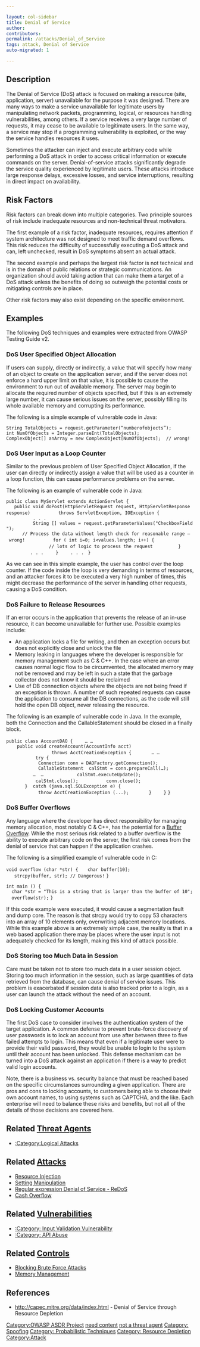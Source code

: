 ```yaml
---

layout: col-sidebar
title: Denial of Service
author: 
contributors: 
permalink: /attacks/Denial_of_Service
tags: attack, Denial of Service
auto-migrated: 1

---
```


## Description

The Denial of Service (DoS) attack is focused on making a resource
(site, application, server) unavailable for the purpose it was designed.
There are many ways to make a service unavailable for legitimate users
by manipulating network packets, programming, logical, or resources
handling vulnerabilities, among others. If a service receives a very
large number of requests, it may cease to be available to legitimate
users. In the same way, a service may stop if a programming
vulnerability is exploited, or the way the service handles resources it
uses.

Sometimes the attacker can inject and execute arbitrary code while
performing a DoS attack in order to access critical information or
execute commands on the server. Denial-of-service attacks significantly
degrade the service quality experienced by legitimate users. These
attacks introduce large response delays, excessive losses, and service
interruptions, resulting in direct impact on availability.

## Risk Factors

Risk factors can break down into multiple categories. Two principle
sources of risk include inadequate resources and non-technical threat
motivators.

The first example of a risk factor, inadequate resources, requires
attention if system architecture was not designed to meet traffic demand
overflows. This risk reduces the difficulty of successfully executing a
DoS attack and can, left unchecked, result in DoS symptoms absent an
actual attack.

The second example and perhaps the largest risk factor is not technical
and is in the domain of public relations or strategic communications. An
organization should avoid taking action that can make them a target of a
DoS attack unless the benefits of doing so outweigh the potential costs
or mitigating controls are in place.

Other risk factors may also exist depending on the specific environment.

## Examples

The following DoS techniques and examples were extracted from OWASP
Testing Guide v2.

### DoS User Specified Object Allocation

If users can supply, directly or indirectly, a value that will specify
how many of an object to create on the application server, and if the
server does not enforce a hard upper limit on that value, it is possible
to cause the environment to run out of available memory. The server may
begin to allocate the required number of objects specified, but if this
is an extremely large number, it can cause serious issues on the server,
possibly filling its whole available memory and corrupting its
performance.

The following is a simple example of vulnerable code in Java:

`String TotalObjects = request.getParameter(“numberofobjects”);`
`int NumOfObjects = Integer.parseInt(TotalObjects);`
`ComplexObject[] anArray = new ComplexObject[NumOfObjects];  // wrong!`

### DoS User Input as a Loop Counter

Similar to the previous problem of User Specified Object Allocation, if
the user can directly or indirectly assign a value that will be used as
a counter in a loop function, this can cause performance problems on the
server.

The following is an example of vulnerable code in Java:

`public class MyServlet extends ActionServlet {`
`   public void doPost(HttpServletRequest request, HttpServletResponse response)`
`          throws ServletException, IOException {`
`          . . . `
`          String [] values = request.getParameterValues("CheckboxField");`
`      // Process the data without length check for reasonable range – wrong!`
`          for ( int i=0; i<values.length; i++) {`
`                // lots of logic to process the request`
`         }`
`         . . . `
`   }`
`    . . . `
`}`

As we can see in this simple example, the user has control over the loop
counter. If the code inside the loop is very demanding in terms of
resources, and an attacker forces it to be executed a very high number
of times, this might decrease the performance of the server in handling
other requests, causing a DoS condition.

### DoS Failure to Release Resources

If an error occurs in the application that prevents the release of an
in-use resource, it can become unavailable for further use. Possible
examples include:

  - An application locks a file for writing, and then an exception
    occurs but does not explicitly close and unlock the file
  - Memory leaking in languages where the developer is responsible for
    memory management such as C & C++. In the case where an error causes
    normal logic flow to be circumvented, the allocated memory may not
    be removed and may be left in such a state that the garbage
    collector does not know it should be reclaimed
  - Use of DB connection objects where the objects are not being freed
    if an exception is thrown. A number of such repeated requests can
    cause the application to consume all the DB connections, as the code
    will still hold the open DB object, never releasing the resource.

The following is an example of vulnerable code in Java. In the example,
both the Connection and the CallableStatement should be closed in a
finally block.

`public class AccountDAO {`
`    … …`
`    public void createAccount(AccountInfo acct)  `
`                 throws AcctCreationException {`
`       … …`
`           try {`
`            Connection conn = DAOFactory.getConnection();`
`            CallableStatement  calStmt = conn.prepareCall(…);`
`          …  … `
`           calStmt.executeUpdate();`
`           calStmt.close();`
`          conn.close();`
`       }  catch (java.sql.SQLException e) {`
`            throw AcctCreationException (...);`
`       }`
`    }`
`}`

### DoS Buffer Overflows

Any language where the developer has direct responsibility for managing
memory allocation, most notably C & C++, has the potential for a [Buffer
Overflow](Buffer_Overflow "wikilink"). While the most serious risk
related to a buffer overflow is the ability to execute arbitrary code on
the server, the first risk comes from the denial of service that can
happen if the application crashes.

The following is a simplified example of vulnerable code in C:

`void overflow (char *str) {`
`   char buffer[10];`
`   strcpy(buffer, str); // Dangerous!`
`}`

`int main () {`
`  char *str = "This is a string that is larger than the buffer of 10";`
`  overflow(str);`
`}`

If this code example were executed, it would cause a segmentation fault
and dump core. The reason is that strcpy would try to copy 53 characters
into an array of 10 elements only, overwriting adjacent memory
locations. While this example above is an extremely simple case, the
reality is that in a web based application there may be places where the
user input is not adequately checked for its length, making this kind of
attack possible.

### DoS Storing too Much Data in Session

Care must be taken not to store too much data in a user session object.
Storing too much information in the session, such as large quantities of
data retrieved from the database, can cause denial of service issues.
This problem is exacerbated if session data is also tracked prior to a
login, as a user can launch the attack without the need of an account.

### DoS Locking Customer Accounts

The first DoS case to consider involves the authentication system of the
target application. A common defense to prevent brute-force discovery of
user passwords is to lock an account from use after between three to
five failed attempts to login. This means that even if a legitimate user
were to provide their valid password, they would be unable to login to
the system until their account has been unlocked. This defense mechanism
can be turned into a DoS attack against an application if there is a way
to predict valid login accounts.

Note, there is a business vs. security balance that must be reached
based on the specific circumstances surrounding a given application.
There are pros and cons to locking accounts, to customers being able to
choose their own account names, to using systems such as CAPTCHA, and
the like. Each enterprise will need to balance these risks and benefits,
but not all of the details of those decisions are covered here.

## Related [Threat Agents](Threat_Agents "wikilink")

  - [:Category:Logical Attacks](:Category:Logical_Attacks "wikilink")

## Related [Attacks](Attacks "wikilink")

  - [Resource Injection](Resource_Injection "wikilink")
  - [Setting Manipulation](Setting_Manipulation "wikilink")
  - [Regular expression Denial of Service -
    ReDoS](Regular_expression_Denial_of_Service_-_ReDoS "wikilink")
  - [Cash Overflow](Cash_Overflow "wikilink")

## Related [Vulnerabilities](Vulnerabilities "wikilink")

  - [:Category: Input Validation
    Vulnerability](:Category:_Input_Validation_Vulnerability "wikilink")
  - [:Category: API Abuse](:Category:_API_Abuse "wikilink")

## Related [Controls](Controls "wikilink")

  - [Blocking Brute Force
    Attacks](Blocking_Brute_Force_Attacks "wikilink")
  - [Memory Management](Memory_Management "wikilink")

## References

  - <http://capec.mitre.org/data/index.html> - Denial of Service through
    Resource Depletion

[Category:OWASP ASDR Project](Category:OWASP_ASDR_Project "wikilink")
[need content](Category:FIXME "wikilink") [not a threat
agent](Category:FIXME "wikilink") [Category:
Spoofing](Category:_Spoofing "wikilink") [Category: Probabilistic
Techniques](Category:_Probabilistic_Techniques "wikilink") [Category:
Resource Depletion](Category:_Resource_Depletion "wikilink")
[Category:Attack](Category:Attack "wikilink")